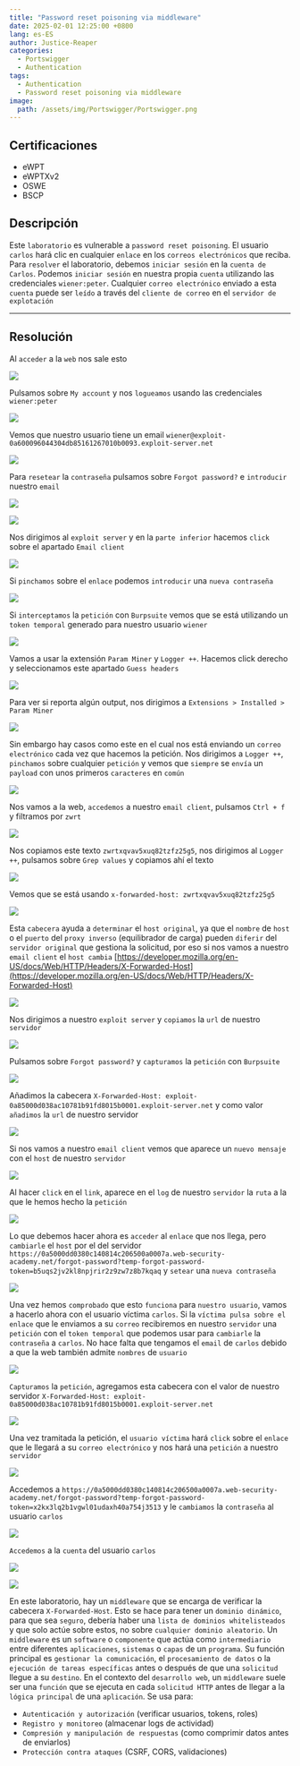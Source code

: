 ```yaml
---
title: "Password reset poisoning via middleware"
date: 2025-02-01 12:25:00 +0800
lang: es-ES
author: Justice-Reaper
categories:
  - Portswigger
  - Authentication
tags:
  - Authentication
  - Password reset poisoning via middleware
image:
  path: /assets/img/Portswigger/Portswigger.png
---
```


## Certificaciones

- eWPT
- eWPTXv2
- OSWE
- BSCP

## Descripción

Este `laboratorio` es vulnerable a `password reset poisoning`. El usuario `carlos` hará clic en cualquier `enlace` en los `correos electrónicos` que reciba. Para `resolver` el laboratorio, debemos `iniciar sesión` en la `cuenta de Carlos`. Podemos `iniciar sesión` en nuestra propia `cuenta` utilizando las credenciales `wiener:peter`. Cualquier `correo electrónico` enviado a esta `cuenta` puede ser `leído` a través del `cliente de correo` en el `servidor de explotación`

---

## Resolución

Al `acceder` a la `web` nos sale esto

![](/assets/img/Authentication-Lab-11/image_1.png)

Pulsamos sobre `My account` y nos `logueamos` usando las credenciales `wiener:peter`

![](/assets/img/Authentication-Lab-11/image_2.png)

Vemos que nuestro usuario tiene un email `wiener@exploit-0a600096044304db85161267010b0093.exploit-server.net`

![](/assets/img/Authentication-Lab-11/image_3.png)

Para `resetear` la `contraseña` pulsamos sobre `Forgot password?` e `introducir` nuestro `email`

![](/assets/img/Authentication-Lab-11/image_4.png)

![](/assets/img/Authentication-Lab-11/image_5.png)

Nos dirigimos al `exploit server` y en la `parte inferior` hacemos `click` sobre el apartado `Email client`

![](/assets/img/Authentication-Lab-11/image_6.png)

Si `pinchamos` sobre el `enlace` podemos `introducir` una `nueva contraseña`

![](/assets/img/Authentication-Lab-11/image_7.png)

Si `interceptamos` la `petición` con `Burpsuite` vemos que se está utilizando un `token temporal` generado para nuestro usuario `wiener`

![](/assets/img/Authentication-Lab-11/image_8.png)

Vamos a usar la extensión `Param Miner` y `Logger ++`. Hacemos click derecho y seleccionamos este apartado `Guess headers`

![](/assets/img/Authentication-Lab-11/image_9.png)

Para ver si reporta algún output, nos dirigimos a `Extensions > Installed > Param Miner`

![](/assets/img/Authentication-Lab-11/image_10.png)

Sin embargo hay casos como este en el cual nos está enviando un `correo electrónico` cada vez que hacemos la petición. Nos dirigimos a `Logger ++`, `pinchamos` sobre cualquier `petición` y vemos que `siempre` se `envía` un `payload` con unos primeros `caracteres` en `común`

![](/assets/img/Authentication-Lab-11/image_11.png)

Nos vamos a la web, `accedemos` a nuestro `email client`, pulsamos `Ctrl + f` y filtramos por `zwrt`

![](/assets/img/Authentication-Lab-11/image_12.png)

Nos copiamos este texto `zwrtxqvav5xuq82tzfz25g5`, nos dirigimos al `Logger ++`, pulsamos sobre `Grep values` y copiamos ahí el texto

![](/assets/img/Authentication-Lab-11/image_13.png)

Vemos que se está usando `x-forwarded-host: zwrtxqvav5xuq82tzfz25g5`

![](/assets/img/Authentication-Lab-11/image_14.png)

Esta `cabecera` ayuda a `determinar` el `host original`, ya que el `nombre` de `host` o el `puerto` del `proxy inverso` (equilibrador de carga) pueden `diferir` del `servidor original` que gestiona la solicitud, por eso si nos vamos a nuestro `email client` el `host cambia` [https://developer.mozilla.org/en-US/docs/Web/HTTP/Headers/X-Forwarded-Host](https://developer.mozilla.org/en-US/docs/Web/HTTP/Headers/X-Forwarded-Host)

![](/assets/img/Authentication-Lab-11/image_15.png)

Nos dirigimos a nuestro `exploit server` y `copiamos` la `url` de nuestro `servidor`

![](/assets/img/Authentication-Lab-11/image_16.png)

Pulsamos sobre `Forgot password?` y `capturamos` la `petición` con `Burpsuite`

![](/assets/img/Authentication-Lab-11/image_17.png)

Añadimos la cabecera `X-Forwarded-Host: exploit-0a85000d038ac10781b91fd8015b0001.exploit-server.net` y como valor `añadimos` la `url` de nuestro servidor

![](/assets/img/Authentication-Lab-11/image_18.png)

Si nos vamos a nuestro `email client` vemos que aparece un `nuevo mensaje` con el `host` de nuestro `servidor`

![](/assets/img/Authentication-Lab-11/image_19.png)

Al hacer `click` en el `link`, aparece en el `log` de nuestro `servidor` la `ruta` a la que le hemos hecho la `petición` 

![](/assets/img/Authentication-Lab-11/image_20.png)

Lo que debemos hacer ahora es `acceder` al `enlace` que nos llega, pero `cambiarle` el `host` por el del servidor `https://0a5000dd0380c140814c206500a0007a.web-security-academy.net/forgot-password?temp-forgot-password-token=b5uqs2jv2kl8npjrir2z9zw7z8b7kqaq` y `setear` una `nueva contraseña`

![](/assets/img/Authentication-Lab-11/image_21.png)

Una vez hemos `comprobado` que esto `funciona` para `nuestro usuario`, vamos a hacerlo ahora con el usuario víctima `carlos`. Si la `víctima pulsa sobre el enlace` que le enviamos a su `correo` recibiremos en nuestro `servidor` una `petición` con el `token temporal` que podemos usar para `cambiarle` la `contraseña` a `carlos`. No hace falta que tengamos el `email` de `carlos` debido a que la web también admite `nombres` de `usuario`

![](/assets/img/Authentication-Lab-11/image_22.png)

`Capturamos` la `petición`, agregamos esta cabecera con el valor de nuestro servidor `X-Forwarded-Host: exploit-0a85000d038ac10781b91fd8015b0001.exploit-server.net`

![](/assets/img/Authentication-Lab-11/image_23.png)

Una vez tramitada la petición, el `usuario víctima` hará `click` sobre el `enlace` que le llegará a su `correo electrónico` y nos hará una `petición` a nuestro `servidor`

![](/assets/img/Authentication-Lab-11/image_24.png)

Accedemos a `https://0a5000dd0380c140814c206500a0007a.web-security-academy.net/forgot-password?temp-forgot-password-token=x2kx3lq2b1vgwl01udaxh40a754j3513` y le `cambiamos` la `contraseña` al usuario `carlos`

![](/assets/img/Authentication-Lab-11/image_25.png)

`Accedemos` a la `cuenta` del usuario `carlos`

![](/assets/img/Authentication-Lab-11/image_26.png)

![](/assets/img/Authentication-Lab-11/image_27.png)

En este laboratorio, hay un `middleware` que se encarga de verificar la cabecera `X-Forwarded-Host`. Esto se hace para tener un `dominio dinámico`, para que sea `seguro`, debería haber una `lista de dominios whitelisteados` y que solo actúe sobre estos, no sobre `cualquier dominio aleatorio`. Un `middleware` es un `software` o `componente` que actúa como `intermediario` entre diferentes `aplicaciones`, `sistemas` o `capas` de un `programa`. Su función principal es `gestionar la comunicación`, el `procesamiento de datos` o la `ejecución de tareas específicas` antes o después de que una `solicitud` llegue a su `destino`. En el contexto del `desarrollo web`, un `middleware` suele ser una `función` que se ejecuta en cada `solicitud HTTP` antes de llegar a la `lógica principal` de una `aplicación`. Se usa para:

- `Autenticación y autorización` (verificar usuarios, tokens, roles)
- `Registro y monitoreo` (almacenar logs de actividad)
- `Compresión y manipulación de respuestas` (como comprimir datos antes de enviarlos)
- `Protección contra ataques` (CSRF, CORS, validaciones)
